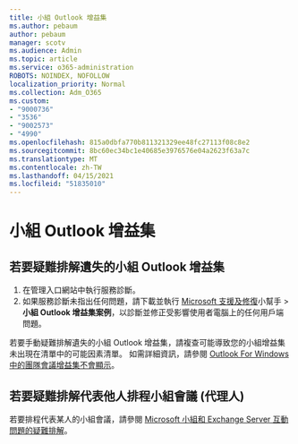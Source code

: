 ```yaml
---
title: 小組 Outlook 增益集
ms.author: pebaum
author: pebaum
manager: scotv
ms.audience: Admin
ms.topic: article
ms.service: o365-administration
ROBOTS: NOINDEX, NOFOLLOW
localization_priority: Normal
ms.collection: Adm_O365
ms.custom:
- "9000736"
- "3536"
- "9002573"
- "4990"
ms.openlocfilehash: 815a0dbfa770b811321329ee48fc27113f08c8e2
ms.sourcegitcommit: 8bc60ec34bc1e40685e3976576e04a2623f63a7c
ms.translationtype: MT
ms.contentlocale: zh-TW
ms.lasthandoff: 04/15/2021
ms.locfileid: "51835010"
---
```

# <a name="teams-outlook-add-in"></a>小組 Outlook 增益集

## <a name="to-troubleshoot-a-missing-teams-outlook-add-in"></a>若要疑難排解遺失的小組 Outlook 增益集

1. 在管理入口網站中執行服務診斷。 
2. 如果服務診斷未指出任何問題，請下載並執行 [Microsoft 支援及修復](https://aka.ms/SaRA-TeamsAddInScenario)小幫手  >  **小組 Outlook 增益集案例**，以診斷並修正受影響使用者電腦上的任何用戶端問題。

若要手動疑難排解遺失的小組 Outlook 增益集，請複查可能導致您的小組增益集未出現在清單中的可能因素清單。 如需詳細資訊，請參閱 [Outlook For Windows 中的團隊會議增益集不會顯示](https://docs.microsoft.com/microsoftteams/teams-add-in-for-outlook#teams-meeting-add-in-in-outlook-for-windows-does-not-show)。

## <a name="to-troubleshoot-scheduling-a-teams-meeting-on-behalf-of-someone-else-delegate"></a>若要疑難排解代表他人排程小組會議 (代理人) 

若要排程代表某人的小組會議，請參閱 [Microsoft 小組和 Exchange Server 互動問題的疑難排解](https://docs.microsoft.com/microsoftteams/troubleshoot/known-issues/teams-exchange-interaction-issue)。
